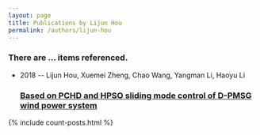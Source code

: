 ```yaml
---
layout: page
title: Publications by Lijun Hou
permalink: /authors/lijun-hou
---
```


<h3 id="number-posts">There are ... items referenced.</h3>
<ul class="post-list">
<li><span class='post-meta'>2018 -- Lijun Hou, Xuemei Zheng, Chao Wang, Yangman Li, Haoyu Li</span><h3><a class='post-link' href="{{ site.baseurl }}/based-on-pchd-and-hpso-sliding-mode-control-of-d-pmsg-wind-power-system">Based on PCHD and HPSO sliding mode control of D-PMSG wind power system</a></h3></li>

</ul>
{% include count-posts.html %}
